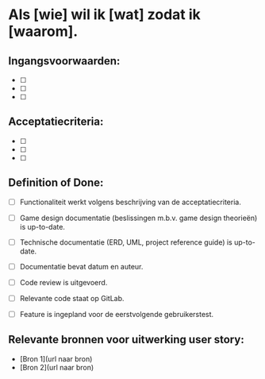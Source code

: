 # Als [wie] wil ik [wat] zodat ik [waarom].
 
## Ingangsvoorwaarden: 
- [ ] 
- [ ] 
- [ ] 
 
## Acceptatiecriteria: 
- [ ] 
- [ ] 
- [ ] 
 
## Definition of Done:
- [ ] Functionaliteit werkt volgens beschrijving van de acceptatiecriteria.
- [ ] Game design documentatie (beslissingen m.b.v. game design theorieën) is up-to-date.
- [ ] Technische documentatie (ERD, UML, project reference guide) is up-to-date.
- [ ] Documentatie bevat datum en auteur.
- [ ] Code review is uitgevoerd.
- [ ] Relevante code staat op GitLab.
- [ ] Feature is ingepland voor de eerstvolgende gebruikerstest.


## Relevante bronnen voor uitwerking user story:
- [Bron 1](url naar bron)
- [Bron 2](url naar bron)